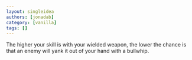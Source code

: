 ```yaml
---
layout: singleidea
authors: [jonadab]
category: [vanilla]
tags: []
---
```

The higher your skill is with your wielded weapon, the lower the chance is that an enemy will yank it out of your hand with a bullwhip.
